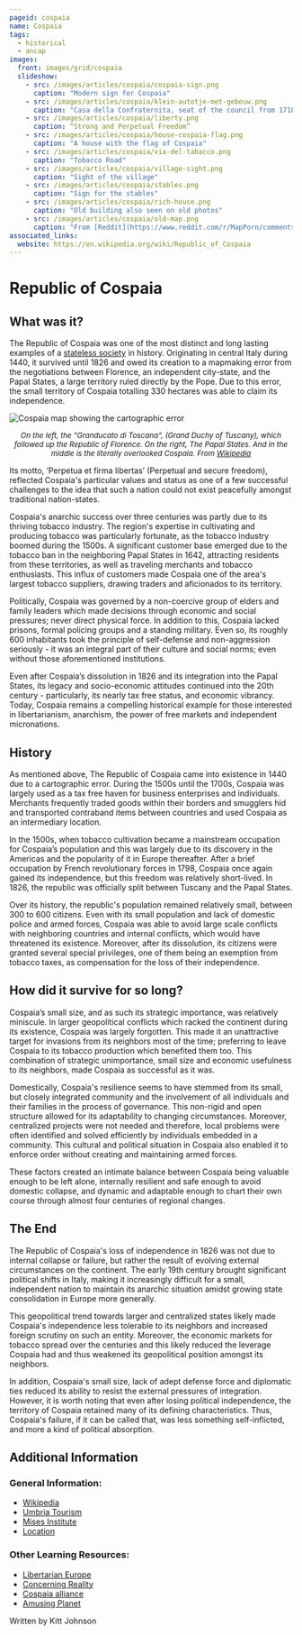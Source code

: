```yaml
---
pageid: cospaia
name: Cospaia
tags:
  - historical
  - ancap
images:
  front: images/grid/cospaia
  slideshow:
    - src: /images/articles/cospaia/cospaia-sign.png
      caption: "Modern sign for Cospaia"
    - src: /images/articles/cospaia/klein-autotje-met-gebouw.png
      caption: "Casa della Confraternita, seat of the council from 1718 to 1826"
    - src: /images/articles/cospaia/liberty.png
      caption: “Strong and Perpetual Freedom”
    - src: /images/articles/cospaia/house-cospaia-flag.png
      caption: "A house with the flag of Cospaia"
    - src: /images/articles/cospaia/via-del-tabacco.png
      caption: "Tobacco Road"
    - src: /images/articles/cospaia/village-sight.png
      caption: "Sight of the village"
    - src: /images/articles/cospaia/stables.png
      caption: "Sign for the stables"
    - src: /images/articles/cospaia/rich-house.png
      caption: "Old building also seen on old photos"
    - src: /images/articles/cospaia/old-map.png
      caption: "From [Reddit](https://www.reddit.com/r/MapPorn/comments/epbp3o/micro_republic_of_cospaia_14411826_33_km%C2%B2/)"
associated_links:
  website: https://en.wikipedia.org/wiki/Republic_of_Cospaia
---
```


# Republic of Cospaia

## What was it?

The Republic of Cospaia was one of the most distinct and long lasting examples of a [stateless society](/projects/glossary#anarcho-capitalism) in history. Originating in central Italy during 1440, it survived until 1826 and owed its creation to a mapmaking error from the negotiations between Florence, an independent city-state, and the Papal States, a large territory ruled directly by the Pope. Due to this error, the small territory of Cospaia totalling 330 hectares was able to claim its independence. 

![Cospaia map showing the cartographic error](/images/articles/cospaia/map-from-wikipedia.png)
*<center><font size="2">On the left, the "Granducato di Toscana", (Grand Duchy of Tuscany), which followed up the Republic of Florence. On the right, The Papal States. And in the middle is the literally overlooked Cospaia. From [Wikipedia](https://en.wikipedia.org/wiki/File:Repubblica_di_Cospaia_mappa.jpg)</font></center>*

Its motto, ‘Perpetua et firma libertas’ (Perpetual and secure freedom), reflected Cospaia's particular values and status as one of a few successful challenges to the idea that such a nation could not exist peacefully amongst traditional nation-states. 

Cospaia's anarchic success over three centuries was partly due to its thriving tobacco industry. The region's expertise in cultivating and producing tobacco was particularly fortunate, as the tobacco industry boomed during the 1500s. A significant customer base emerged due to the tobacco ban in the neighboring Papal States in 1642, attracting residents from these territories, as well as traveling merchants and tobacco enthusiasts. This influx of customers made Cospaia one of the area's largest tobacco suppliers, drawing traders and aficionados to its territory.

Politically, Cospaia was governed by a non-coercive group of elders and family leaders which made decisions through economic and social pressures; never direct physical force. In addition to this, Cospaia lacked prisons, formal policing groups and a standing military. Even so, its roughly 600 inhabitants took the principle of self-defense and non-aggression seriously - it was an integral part of their culture and social norms; even without those aforementioned institutions.

Even after Cospaia’s dissolution in 1826 and its integration into the Papal States, its legacy and socio-economic attitudes continued into the 20th century - particularly, its nearly tax free status, and economic vibrancy. Today, Cospaia remains a compelling historical example for those interested in libertarianism, anarchism, the power of free markets and independent micronations.

## History

As mentioned above, The Republic of Cospaia came into existence in 1440 due to a cartographic error. During the 1500s until the 1700s, Cospaia was largely used as a tax free haven for business enterprises and individuals. Merchants frequently traded goods within their borders and smugglers hid and transported contraband items between countries and used Cospaia as an intermediary location.

In the 1500s, when tobacco cultivation became a mainstream occupation for Cospaia’s population and this was largely due to its discovery in the Americas and the popularity of it in Europe thereafter. After a brief occupation by French revolutionary forces in 1798, Cospaia once again gained its independence, but this freedom was relatively short-lived. In 1826, the republic was officially split between Tuscany and the Papal States.

Over its history, the republic's population remained relatively small, between 300 to 600 citizens. Even with its small population and lack of domestic police and armed forces, Cospaia was able to avoid large scale conflicts with neighboring countries and internal conflicts, which would have threatened its existence. Moreover, after its dissolution, its citizens were granted several special privileges, one of them being an exemption from tobacco taxes, as compensation for the loss of their independence.

## How did it survive for so long?

Cospaia’s small size, and as such its strategic importance, was relatively miniscule. In larger geopolitical conflicts which racked the continent during its existence, Cospaia was largely forgotten. This made it an unattractive target for invasions from its neighbors most of the time; preferring to leave Cospaia to its tobacco production which benefited them too. This combination of strategic unimportance, small size and economic usefulness to its neighbors, made Cospaia as successful as it was.

Domestically, Cospaia's resilience seems to have stemmed from its small, but closely integrated community and the involvement of all individuals and their families in the process of governance. This non-rigid and open structure allowed for its adaptability to changing circumstances. Moreover, centralized projects were not needed and therefore, local problems were often identified and solved efficiently by individuals embedded in a community. This cultural and political situation in Cospaia also enabled it to enforce order without creating and maintaining armed forces.

These factors created an intimate balance between Cospaia being valuable enough to be left alone, internally resilient and safe enough to avoid domestic collapse, and dynamic and adaptable enough to chart their own course through almost four centuries of regional changes.

## The End

The Republic of Cospaia's loss of independence in 1826 was not due to internal collapse or failure, but rather the result of evolving external circumstances on the continent. The early 19th century brought significant political shifts in Italy, making it increasingly difficult for a small, independent nation to maintain its anarchic situation amidst growing state consolidation in Europe more generally.

This geopolitical trend towards larger and centralized states likely made Cospaia's independence less tolerable to its neighbors and increased foreign scrutiny on such an entity. Moreover, the economic markets for tobacco spread over the centuries and this likely reduced the leverage Cospaia had and thus weakened its geopolitical position amongst its neighbors.

In addition, Cospaia's small size, lack of adept defense force and diplomatic ties reduced its ability to resist the external pressures of integration. However, it is worth noting that even after losing political independence, the territory of Cospaia retained many of its defining characteristics. Thus, Cospaia's failure, if it can be called that, was less something self-inflicted, and more a kind of political absorption.

## Additional Information

### General Information:

- [Wikipedia](https://en.wikipedia.org/wiki/Republic_of_Cospaia)
- [Umbria Tourism](https://www.umbriatourism.it/en/-/republic-of-cospaia)
- [Mises Institute](https://mises.org/power-market/republic-cospaia-anarchist-renaissance-city)
- [Location](https://maps.app.goo.gl/stpG6GeAZCePR8x29)

### Other Learning Resources:

- [Libertarian Europe](https://www.youtube.com/watch?v=phjtrHm_uzs)
- [Concerning Reality](https://www.youtube.com/watch?v=IJtY5VNY4JI)
- [Cospaia alliance](https://cospaia.se/about)
- [Amusing Planet](https://www.amusingplanet.com/2019/08/republic-of-cospaia-italian-hamlet-that.html)

Written by Kitt Johnson